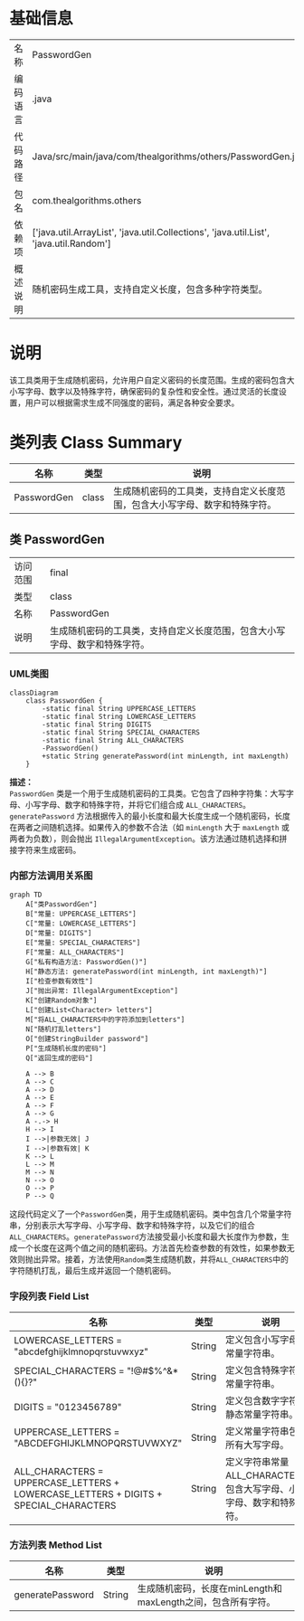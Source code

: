 # 基础信息

|      |      |
|------|------|
| 名称 | PasswordGen |
| 编码语言 | .java |
| 代码路径 | Java/src/main/java/com/thealgorithms/others/PasswordGen.java |
| 包名 | com.thealgorithms.others |
| 依赖项 | ['java.util.ArrayList', 'java.util.Collections', 'java.util.List', 'java.util.Random'] |
| 概述说明 | 随机密码生成工具，支持自定义长度，包含多种字符类型。 |

# 说明

该工具类用于生成随机密码，允许用户自定义密码的长度范围。生成的密码包含大小写字母、数字以及特殊字符，确保密码的复杂性和安全性。通过灵活的长度设置，用户可以根据需求生成不同强度的密码，满足各种安全要求。

# 类列表 Class Summary

| 名称   | 类型  | 说明 |
|-------|------|-------------|
| PasswordGen | class | 生成随机密码的工具类，支持自定义长度范围，包含大小写字母、数字和特殊字符。 |



## 类 PasswordGen

|      |      |
|------|------|
| 访问范围 | final |
| 类型 | class |
| 名称 | PasswordGen |
| 说明 | 生成随机密码的工具类，支持自定义长度范围，包含大小写字母、数字和特殊字符。 |


### UML类图

```mermaid
classDiagram
    class PasswordGen {
        -static final String UPPERCASE_LETTERS
        -static final String LOWERCASE_LETTERS
        -static final String DIGITS
        -static final String SPECIAL_CHARACTERS
        -static final String ALL_CHARACTERS
        -PasswordGen()
        +static String generatePassword(int minLength, int maxLength)
    }
```

**描述：**  
`PasswordGen` 类是一个用于生成随机密码的工具类。它包含了四种字符集：大写字母、小写字母、数字和特殊字符，并将它们组合成 `ALL_CHARACTERS`。`generatePassword` 方法根据传入的最小长度和最大长度生成一个随机密码，长度在两者之间随机选择。如果传入的参数不合法（如 `minLength` 大于 `maxLength` 或两者为负数），则会抛出 `IllegalArgumentException`。该方法通过随机选择和拼接字符来生成密码。


### 内部方法调用关系图

```mermaid
graph TD
    A["类PasswordGen"]
    B["常量: UPPERCASE_LETTERS"]
    C["常量: LOWERCASE_LETTERS"]
    D["常量: DIGITS"]
    E["常量: SPECIAL_CHARACTERS"]
    F["常量: ALL_CHARACTERS"]
    G["私有构造方法: PasswordGen()"]
    H["静态方法: generatePassword(int minLength, int maxLength)"]
    I["检查参数有效性"]
    J["抛出异常: IllegalArgumentException"]
    K["创建Random对象"]
    L["创建List<Character> letters"]
    M["将ALL_CHARACTERS中的字符添加到letters"]
    N["随机打乱letters"]
    O["创建StringBuilder password"]
    P["生成随机长度的密码"]
    Q["返回生成的密码"]

    A --> B
    A --> C
    A --> D
    A --> E
    A --> F
    A --> G
    A -.-> H
    H --> I
    I -->|参数无效| J
    I -->|参数有效| K
    K --> L
    L --> M
    M --> N
    N --> O
    O --> P
    P --> Q
```

这段代码定义了一个`PasswordGen`类，用于生成随机密码。类中包含几个常量字符串，分别表示大写字母、小写字母、数字和特殊字符，以及它们的组合`ALL_CHARACTERS`。`generatePassword`方法接受最小长度和最大长度作为参数，生成一个长度在这两个值之间的随机密码。方法首先检查参数的有效性，如果参数无效则抛出异常。接着，方法使用`Random`类生成随机数，并将`ALL_CHARACTERS`中的字符随机打乱，最后生成并返回一个随机密码。

### 字段列表 Field List

| 名称  | 类型  | 说明 |
|-------|-------|------|
| LOWERCASE_LETTERS = "abcdefghijklmnopqrstuvwxyz" | String | 定义包含小写字母的常量字符串。 |
| SPECIAL_CHARACTERS = "!@#$%^&*(){}?" | String | 定义包含特殊字符的常量字符串。 |
| DIGITS = "0123456789" | String | 定义包含数字字符的静态常量字符串。 |
| UPPERCASE_LETTERS = "ABCDEFGHIJKLMNOPQRSTUVWXYZ" | String | 定义常量字符串包含所有大写字母。 |
| ALL_CHARACTERS = UPPERCASE_LETTERS + LOWERCASE_LETTERS + DIGITS + SPECIAL_CHARACTERS | String | 定义字符串常量ALL_CHARACTERS，包含大写字母、小写字母、数字和特殊字符。 |

### 方法列表 Method List

| 名称  | 类型  | 说明 |
|-------|-------|------|
| generatePassword | String | 生成随机密码，长度在minLength和maxLength之间，包含所有字符。 |




